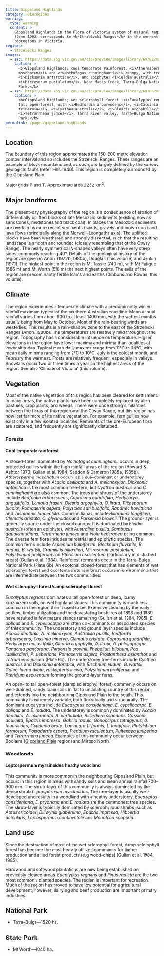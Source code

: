 ```yaml
---
title: Gippsland Highlands
category: Bioregions 
warning:
  type: warning
  content: >
    Gippsland Highlands in the Flora of Victoria system of natural regions 
    (Conn 1993) corresponds to <b>Strzelecki Ranges</b> in the current system of 
    bioregions in Victoria.
regions:
  - Strzelecki Ranges
images:
  - src: https://data.rbg.vic.gov.au/cip/preview/image/library/69702?maxsize=512
    caption: >
      <b>Gippsland Highlands; cool temparate rainforest. <i>Atherosperma 
      moschatum</i> and <i>Nothofagus cunninghamii</i> canopy, with tree-ferns 
      <i>Dicksonia antarctica</i>, and epiphytes <i>ieldia australis</i> and 
      <i>Microsorum pustulatum</i>. Near Macks Creek, Tarra–Bulga National 
      Park.</b>
  - src: https://data.rbg.vic.gov.au/cip/preview/image/library/69705?maxsize=512
    caption: >
      <b>Gippsland Highlands; wet sclerophyll forest. <i>Eucalyptus regnans</i> 
      tall open-forest, with <i>Bedfordia arborescens</i>, <i>Cassinia 
      trinervia</i>, <i>Cyathea australis</i>, <i>Olearia argophylla</i> and 
      <i>Tetrarrhena juncea</i>. Tarra River valley, Tarra–Bulga National 
      Park.</b>
permalink: /pages/gippsland-highlands
---
```


<markdown-alert-component :srtypec="warning.type" :caption="warning.content"></markdown-alert-component>

## Location

<bioregion-map-component :regions="regions"></bioregion-map-component>

The boundary of this region approximates the 150–200 metre elevation contour interval and so includes the Strzelecki Ranges. These ranges are an example of block mountains and, as such, are largely defined by the various geological faults (refer Hills 1940). This region is completely surrounded by the Gippsland Plain.

Major grids P and T. Approximate area 2232 km<sup>2</sup>.

## Major landforms

The present-day physiography of the region is a consequence of erosion of differentially uplifted blocks of late Mesozoic sediments (existing now as sandstones, mudstones and black coal). In places the Mesozoic sediments are overlain by more recent sediments (sands, gravels and brown coal) and lava flows (principally along the Morwell–Leongatha axis). The uplifted blocks have been weathered and strongly dissected, such that the resulting landscape is smooth and rounded (closely resembling that of the Otway Range). The nearly symmetrical V-shaped valleys often have very steep sides, commonly reaching 40°. Details of the geological history of the region are given in Anon. (1972b, 1980b), Douglas (this volume) and Jenkin (1971). The highest point in the region is Mt Tassie (740 m), with Mt Fatigue (586 m) and Mt Worth (518 m) the next highest points. The soils of the region are predominantly fertile loams and earths (Gibbons and Rowan, this volume).

## Climate

The region experiences a temperate climate with a predominantly winter rainfall maximum typical of the southern Australian coastline. Mean annual rainfall varies from about 900 to at least 1400 mm, with the wettest months usually being from May to October. Most of the rain-bearing winds are westerlies. This results in a rain-shadow zone to the east of the Strzelecki Ranges (Anon. 1980b). The temperatures are relatively mild throughout the region. Topography has a considerable influence on temperature. Higher elevations in the region have lower maxima and minima than localities at lower altitudes. Typical mean daily maxima range from 11°C to 24°C, with mean daily minima ranging from 2°C to 10°C. July is the coldest month, and February the warmest. Frosts are relatively frequent, especially in valleys. Snowfalls occur two or three times a year on the highest areas of the region. See also ‘Climate of Victoria’ (this volume).

## Vegetation

Most of the native vegetation of this region has been cleared for settlement. In many areas, the native plants have been completely replaced by alien pastures, crop plants, and weeds. There were once strong similarities between the floras of this region and the Otway Range, but this region has now lost far more of its native vegetation. For example, fern gullies now exist only in a few isolated localities. Remnants of the pre-European flora are scattered, and frequently are significantly disturbed.

### Forests

#### Cool temperate rainforest

A closed-forest dominated by _Nothofagus cunninghamii_ occurs in deep, protected gullies within the high rainfall areas of the region (Howard & Ashton 1973; Gullan et al. 1984; Seddon & Cameron 1985a, 1985b). _Atherosperma moschatum_ occurs as a sub-dominant or understorey species, together with _Acacia dealbata_ and _A. melanoxylon_. _Dicksonia antarctica_ is the most common tree-fern, but _Cyathea australis_ and _C. cunninghamii_ are also common. The trees and shrubs of the understorey include _Bedfordia arborescens_, _Coprosma quadrifida_, _Hedycarya angustifolia_, _Lomatia fraseri_, _Olearia argophylla_, _O. lirata_, _Pittosporum bicolor_, _Pomaderris aspera_, _Polyscias sambucifolia_, _Rapanea howittiana_ and _Tasmannia lanceolata_. Common lianas include _Billardiera longiflora_, _Clematis aristata_, _C. glycinoides_ and _Parsonsia brownii_. The ground-layer is generally sparse under the closed canopy. It is dominated by _Fieldia australis_ (often an epiphyte), with _Australina pusilla_, _Sambucus gaudichaudiana_, _Tetrarrhena juncea_ and _Viola hederacea_ being common. The diverse fern flora includes terrestrial and epiphytic species. The common ferns include _Asplenium bulbiferum_, _Blechnum fluviatile_, _B. nudum_, _B. wattsii_, _Grammitis billardieri_, _Microsorum pustulatum_, _Polystichum proliferum_ and _Pteridium esculentum_ (particularly in disturbed areas) (Gullan et al. 1984). Rainforest remnants occur in the Tarra–Bulga National Park (Plate 6b). An ecotonal closed-forest that has elements of wet sclerophyll forest and cool temperate rainforest occurs in environments that are intermediate between the two communities.

<markdown-figure-component :src="images[0].src" :caption="images[0].caption"></markdown-figure-component>

#### Wet sclerophyll forest/damp sclerophyll forest

_Eucalyptus regnans_ dominates a tall open-forest on deep, loamy kraznozem soils, on wet highland slopes. This community is much less common in the region than it used to be. Extensive clearing by the early settlers, timber utilization and the devastating bushfires of 1898 and 1939 have resulted in few mature stands remaining (Gullan et al. 1984, 1985). _E. obliqua_ and _E. cypellocarpa_ are often co-dominants or associated species of this community. The understorey and ground layer species include _Acacia dealbata_, _A. melanoxylon_, _Australina pusilla_, _Bedfordia arborescens_, _Cassinia trinerva_, _Clematis aristata_, _Coprosma quadrifida_, _Hedycarya angustifolia_, _Olearia argophylla_, _O. lirata_, _O. phlogopappa_, _Pandorea pandorana_, _Parsonsia brownii_, _Phebalium bilobum_, _Poa labillardieri_, _P. sieberiana_, _Pomaderris aspera_, _Prostanthera lasianthos_ and _Tetrarrhena juncea_ (Plate 6c). The understorey tree-ferns include _Cyathea australis_ and _Dicksonia antarctica_, with _Blechnum nudum_, _B. wattsii_, _Calochlaena dubia_, _Histiopteris incisa_, _Polystichum proliferum_ and _Pteridium esculentum_ forming the ground-layer ferns.

An open- to tall open-forest (damp sclerophyll forest) commonly occurs on well-drained, sandy loam soils in flat to undulating country of this region, and extends into the neighbouring Gippsland Plain to the south. This community is extremely variable, both floristically and structurally. The dominant eucalypts include _Eucalyptus consideniana_, _E. cypellocarpa_, _E. obliqua_ and _E. radiata._ The understorey is commonly dominated by _Acacia dealbata_, _A. mucronata_, _A. verticillata_, _Billardiera scandens_, _Cassinia aculeata_, _Epacris impressa_, _Gahnia radula_, _Gonocarpus tetragynus_, _G. teucrioides_, _Goodenia ovata_, _Lomandra filiformis_, _L. longifolia_, _Platylobium formosum_, _Pomaderris aspera_, _Pteridium esculentum_, _Pultenaea juniperina_ and _Tetrarrhena juncea_. Examples of this community occur between Boolarra ([Gippsland Plain](./gippsland-plain) region) and Mirboo North.

<markdown-figure-component :src="images[1].src" :caption="images[1].caption"></markdown-figure-component>

### Woodlands

#### Leptospermum myrsinoides heathy woodland

This community is more common in the neighbouring Gippsland Plain, but occurs in this region in areas with sandy soils and mean annual rainfall 700–900 mm. The shrub-layer of this community is always dominated by the dense shrub _Leptospermum myrsinoides_. The tree-layer is usually well-developed and results in a woodland with a heathy understorey. _Eucalyptus consideniana_, _E. pryoriana_ and _E. radiata_ are the commonest tree species. The shrub-layer is typically dominated by sclerophyllous shrubs, such as _Aotus ericoides_, _Dillwynia glaberrima_, _Epacris impressa_, _Hibbertia acicularis_, _Leptospermum continentale_ and _Monotoca scoparia_.

## Land use

Since the destruction of most of the wet sclerophyll forest, damp sclerophyll forest has become the most heavily utilized community for timber production and allied forest products (e.g wood-chips) (Gullan et al. 1984, 1985).

Hardwood and softwood plantations are now being established on previously cleared areas. _Eucalyptus regnans_ and _Pinus radiata_ are the two most commonly planted species. The region is important for recreation. Much of the region has proved to have low potential for agricultural development; however, dairying and beef production are important primary industries.

## National Park

- Tarra–Bulga—1520 ha.

## State Park

- Mt Worth—1040 ha.
